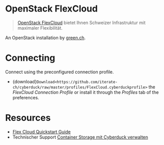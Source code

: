 OpenStack FlexCloud
===

> [OpenStack FlexCloud](https://www.green.ch/de-ch/greencloud/openstackflexcloud/flexcloudservices.aspx) bietet Ihnen Schweizer Infrastruktur mit maximaler Flexibilität.

An OpenStack installation by [green.ch](https://green.ch/).

# Connecting

Connect using the preconfigured connection profile.
- {download}`Download<https://github.com/iterate-ch/cyberduck/raw/master/profiles/FlexCloud.cyberduckprofile>` the *FlexCloud Connection Profile* or install it through the *Profiles* tab of the preferences.

# Resources

- [Flex Cloud Quickstart Guide](https://www.green.ch/de-ch/Support/TechnischerSupport/Helpdesk/TabId/1544/ArtMID/6180/ArticleID/315/Flex-Cloud-Quickstart-Guide.aspx)
- Technischer Support [Container Storage mit Cyberduck verwalten](http://www.green.ch/de-ch/Support/TechnischerSupport/Helpdesk/TabId/1544/ArtMID/6180/ArticleID/349/Container-Storage-mit-Cyberduck-verwalten.aspx?language=de-CH#1)